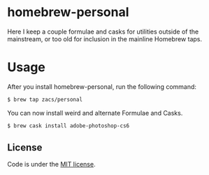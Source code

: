 # homebrew-personal

Here I keep a couple formulae and casks for utilities outside of the mainstream, or too old for inclusion in the mainline Homebrew taps.

# Usage

After you install homebrew-personal, run the following command:

```sh
$ brew tap zacs/personal
```

You can now install weird and alternate Formulae and Casks.

```sh
$ brew cask install adobe-photoshop-cs6
```

## License
Code is under the [MIT license](https://github.com/zacs/homebrew-personal/blob/master/LICENSE).
